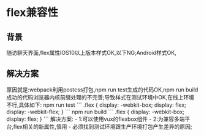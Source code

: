 <h1>flex兼容性</h1>
<h2>背景</h2>
<p class="danger">
  随访聊天界面,flex属性IOS10以上版本样式OK,以下NG;Android样式OK,
</p>
<h2>解决方案</h2>
原因就是:webpack利用postcss打包,npm run test生成的代码OK,npm run build 成功的代码浏览器内核前缀处理的不完善;导致样式在测试环境中OK,在线上环境不行,具体如下:
npm run test 
```
.flex {
    display: -webkit-box;
    display: flex;
    display: -webkit-flex;
}   
```
npm run build 
```
.flex {
    display: -webkit-box;
    display: flex;
}   
```
解决方案:
- 1:可以使用vux的flexbox组件
- 2:为兼容多端平台,flex相关的新属性,慎用
- 必须找到测试环境跟生产环境打包产生差异的原因;
